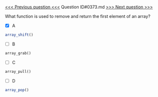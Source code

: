 [<<< Previous question <<<](0372.md)  Question ID#0373.md  [>>> Next question >>>](0374.md) 

What function is used to remove and return the first element of an array?

- [x] A
```php
array_shift()
```

- [ ] B
```php
array_grab()
```

- [ ] C
```php
array_pull()
```

- [ ] D
```php
array_pop()
```

